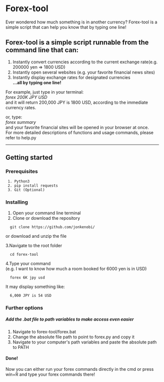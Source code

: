 # Forex-tool

   Ever wondered how much something is in another currency? 
   Forex-tool is a simple script that can help you know that by typing one line!
## Forex-tool is a simple script runnable from the command line that can:
   1. Instantly convert currencies according to the current exchange rate(e.g. 200000 yen => 1800 USD) 
   2. Instantly open several websites (e.g. your favorite financial news sites)
   3. Instantly display exchange rates for designated currencies  
      **...all by typing one line!**
  
  For example, just type in your terminal:    
  *forex 200K JPY USD*   
  and it will return 200,000 JPY is 1800 USD, according to the immediate currency rates.
  
  or, type:     
  *forex summary*   
  and your favorite financial sites will be opened in your browser at once.       
  For more detailed descriptions of functions and usage commands, please refer to help.py 
  
---------------------------------------
## Getting started   
### Prerequisites   
   ```
    1. Python3  
    2. pip install requests
    3. Git (Optional)
  ```
### Installing 
   1. Open your command line terminal
   2. Clone or download the repository
   ```
     git clone https://github.com/jonkenobi/  
  ```
  or download and unzip the file  
  
   3.Navigate to the root folder   
   ```   
     cd forex-tool
   ```   
   4.Type your command  
   (e.g. I want to know how much a room booked for 6000 yen is in USD)
   ```   
     forex 6K jpy usd 
  ```
   It may display something like:  
 ```
   6,000 JPY is 54 USD 
  ```
### Further options
  ##### Add the .bat file to path variables to make access even easier 
  1. Navigate to forex-tool/forex.bat
  2. Change the absolute file path to point to forex.py and copy it 
  3. Navigate to your computer's path variables and paste the absolute path to PATH
  #### Done!
  Now you can either run your forex commands directly in the cmd 
  or press win+R and type your forex commands there!
